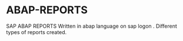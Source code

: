 # ABAP-REPORTS
SAP ABAP REPORTS
Written in abap language on sap logon .
Different types of reports created.
